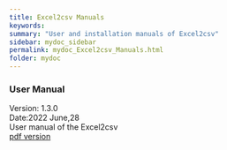 ```yaml
---
title: Excel2csv Manuals
keywords:
summary: "User and installation manuals of Excel2csv"
sidebar: mydoc_sidebar
permalink: mydoc_Excel2csv_Manuals.html
folder: mydoc
---
```

### User Manual
Version: 1.3.0 <br>
Date:2022 June,28 <br>
User manual of the Excel2csv<br>
[pdf version](./Manuals/Excel2csv_UserManual.pdf)

